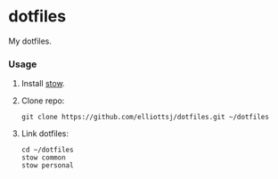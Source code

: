 # dotfiles

My dotfiles.

### Usage

1. Install [stow](https://www.gnu.org/software/stow/).
2. Clone repo:

   ```shell
   git clone https://github.com/elliottsj/dotfiles.git ~/dotfiles
   ```

3. Link dotfiles:

   ```shell
   cd ~/dotfiles
   stow common
   stow personal
   ```
